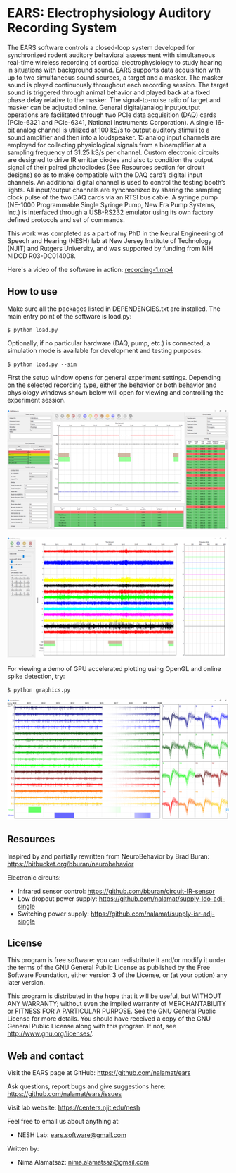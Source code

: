 # EARS: Electrophysiology Auditory Recording System

The EARS software controls a closed-loop system developed for synchronized
rodent auditory behavioral assessment with simultaneous real-time wireless
recording of cortical electrophysiology to study hearing in situations with
background sound. EARS supports data acquisition with up to two simultaneous
sound sources, a target and a masker. The masker sound is played continuously
throughout each recording session. The target sound is triggered through animal
behavior and played back at a fixed phase delay relative to the masker. The
signal-to-noise ratio of target and masker can be adjusted online. General
digital/analog input/output operations are facilitated through two PCIe data
acquisition (DAQ) cards (PCIe-6321 and PCIe-6341, National Instruments
Corporation). A single 16-bit analog channel is utilized at 100 kS/s to output
auditory stimuli to a sound amplifier and then into a loudspeaker. 15 analog
input channels are employed for collecting physiological signals from a
bioamplifier at a sampling frequency of 31.25 kS/s per channel. Custom
electronic circuits are designed to drive IR emitter diodes and also to
condition the output signal of their paired photodiodes (See Resources section
for circuit designs) so as to make compatible with the DAQ card’s digital input
channels. An additional digital channel is used to control the testing booth’s
lights. All input/output channels are synchronized by sharing the sampling clock
pulse of the two DAQ cards via an RTSI bus cable. A syringe pump (NE-1000
Programmable Single Syringe Pump, New Era Pump Systems, Inc.) is interfaced
through a USB-RS232 emulator using its own factory defined protocols and set of
commands.

This work was completed as a part of my PhD in the Neural Engineering of Speech
and Hearing (NESH) lab at New Jersey Institute of Technology (NJIT) and Rutgers
University, and was supported by funding from NIH NIDCD R03-DC014008.

Here's a video of the software in action:
[recording-1.mp4](media/recording-1.mp4?raw=true)


## How to use

Make sure all the packages listed in DEPENDENCIES.txt are installed.
The main entry point of the software is load.py:

    $ python load.py

Optionally, if no particular hardware (DAQ, pump, etc.) is connected,
a simulation mode is available for development and testing purposes:

    $ python load.py --sim

First the setup window opens for general experiment settings. Depending on the
selected recording type, either the behavior or both behavior and physiology
windows shown below will open for viewing and controlling the experiment
session.

![Behavior Window](media/screenshot-1.png?raw=true)

![Physiology Window](media/screenshot-2.png?raw=true)

For viewing a demo of GPU accelerated plotting using OpenGL and online
spike detection, try:

    $ python graphics.py

![Physiology Window](media/screenshot-3.png?raw=true)


## Resources

Inspired by and partially rewritten from NeuroBehavior by Brad Buran:
https://bitbucket.org/bburan/neurobehavior

Electronic circuits:
- Infrared sensor control: https://github.com/bburan/circuit-IR-sensor
- Low dropout power supply: https://github.com/nalamat/supply-ldo-adj-single
- Switching power supply: https://github.com/nalamat/supply-isr-adj-single


## License

This program is free software: you can redistribute it and/or modify it under
the terms of the GNU General Public License as published by the Free Software
Foundation, either version 3 of the License, or (at your option) any later
version.

This program is distributed in the hope that it will be useful, but WITHOUT ANY
WARRANTY; without even the implied warranty of MERCHANTABILITY or FITNESS FOR A
PARTICULAR PURPOSE. See the GNU General Public License for more details.
You should have received a copy of the GNU General Public License along with
this program. If not, see <http://www.gnu.org/licenses/>.


## Web and contact

Visit the EARS page at GitHub:
https://github.com/nalamat/ears

Ask questions, report bugs and give suggestions here:
https://github.com/nalamat/ears/issues

Visit lab website:
https://centers.njit.edu/nesh

Feel free to email us about anything at:
- NESH Lab: ears.software@gmail.com

Written by:
- Nima Alamatsaz: nima.alamatsaz@gmail.com
